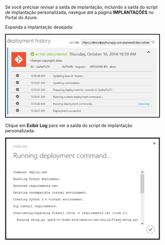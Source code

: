 Se você precisar revisar a saída de implantação, incluindo a saída do script de implantação personalizada, navegue até a página **IMPLANTAÇÕES** no Portal do Azure.

Expanda a implantação desejada:

![](./media/web-sites-python-troubleshoot-deployment/portal-deployment-history.png)

Clique em **Exibir Log** para ver a saída do script de implantação personalizada:

![](./media/web-sites-python-troubleshoot-deployment/portal-deployment-log.png)

<!---HONumber=August15_HO6-->